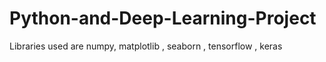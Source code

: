# Python-and-Deep-Learning-Project
Libraries used are numpy, matplotlib , seaborn , tensorflow , keras
